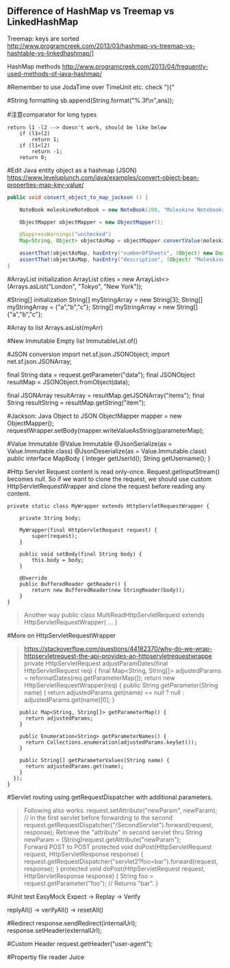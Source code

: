 Difference of HashMap vs Treemap vs LinkedHashMap
-----
Treemap: keys are sorted
http://www.programcreek.com/2013/03/hashmap-vs-treemap-vs-hashtable-vs-linkedhashmap/]

HashMap methods
http://www.programcreek.com/2013/04/frequently-used-methods-of-java-hashmap/

#Remember to
use JodaTime over TimeUnit etc.
check "){"

#String formatting
sb.append(String.format("%.3f\n",ans));

#注意comparator for long types
```code
return l1 -l2 --> doesn't work, should be like below
	if (l1>l2)
		return 1;
    if (l1<l2)
		return -1;
	return 0;
```

#Edit Java entity object as a hashmap (JSON)
https://www.leveluplunch.com/java/examples/convert-object-bean-properties-map-key-value/

```java
public void convert_object_to_map_jackson () {

    NoteBook moleskineNoteBook = new NoteBook(200, "Moleskine Notebooks");

    ObjectMapper objectMapper = new ObjectMapper();

    @SuppressWarnings("unchecked")
    Map<String, Object> objectAsMap = objectMapper.convertValue(moleskineNoteBook, Map.class);

    assertThat(objectAsMap, hasEntry("numberOfSheets", (Object) new Double(200.0)));
    assertThat(objectAsMap, hasEntry("description", (Object) "Moleskine Notebooks"));
}
```

#ArrayList initialization
ArrayList<String> cities = new ArrayList<>(Arrays.asList("London", "Tokyo", "New York"));

#String[] initialization
String[] myStringArray = new String[3];
String[] myStringArray = {"a","b","c"};
String[] myStringArray = new String[]{"a","b","c"};

#Array to list
Arrays.asList(myArr)

#New Immutable Empty list
ImmutableList.of()


#JSON conversion
import net.sf.json.JSONObject;
import net.sf.json.JSONArray;

final String data = request.getParameter("data");
final JSONObject resultMap = JSONObject.fromObject(data);

final JSONArray resultArray = resultMap.getJSONArray("items");
final String resultString = resultMap.getString("item");

#Jackson: Java Object to JSON
ObjectMapper mapper = new ObjectMapper();
requestWrapper.setBody(mapper.writeValueAsString(parameterMap);

#Value Immutable
    @Value.Immutable
    @JsonSerialize(as = Value.Immutable.class)
    @JsonDeserialize(as = Value.Immutable.class)
    public interface MapBody {
        Integer getUserId();
        String getUsername();
    }

#Http Servlet
Request content is read only-once. Request.getInputStream() becomes null.
So if we want to clone the request, we should use custom HttpServletRequestWrapper and clone the request before reading any content.

    private static class MyWrapper extends HttpServletRequestWrapper {

        private String body;

        MyWrapper(final HttpServletRequest request) {
            super(request);
        }

        public void setBody(final String body) {
            this.body = body;
        }

        @Override
        public BufferedReader getReader() {
            return new BufferedReader(new StringReader(body));
        }
    }
> Another way
    public class MultiReadHttpServletRequest extends HttpServletRequestWrapper{
        ...
    }

#More on HttpServletRequestWrapper
> https://stackoverflow.com/questions/44182370/why-do-we-wrap-httpservletrequest-the-api-provides-an-httpservletrequestwrappe
    private HttpServletRequest adjustParamDates(final HttpServletRequest req) {
      final Map<String, String[]> adjustedParams = reformatDates(req.getParameterMap());
      return new HttpServletRequestWrapper(req) {
        public String getParameter(String name) {
          return adjustedParams.get(name) == null ? null : adjustedParams.get(name)[0];
        }

        public Map<String, String[]> getParameterMap() {
          return adjustedParams;
        }

        public Enumeration<String> getParameterNames() {
          return Collections.enumeration(adjustedParams.keySet());
        }

        public String[] getParameterValues(String name) {
          return adjustedParams.get(name);
        }
      });
    }

#Servlet routing using getRequestDispatcher with additional parameters.
> Following also works.
    request.setAttribute("newParam", newParam); // in the first servlet before forwarding to the second
    request.getRequestDispatcher("/SecondServlet").forward(request, response);
    Retrieve the "attribute" in second servlet thru 
    String newParam = (String)request.getAttribute("newParam");    
> Forward POST to POST
    protected void doPost(HttpServletRequest request, HttpServletResponse response) {
        request.getRequestDispatcher("servlet2?foo=bar").forward(request, response);
    }
    protected void doPost(HttpServletRequest request, HttpServletResponse response) {
        String foo = request.getParameter("foo"); // Returns "bar".
    }

#Unit test
EasyMock
Expect -> Replay -> Verify

replyAll() -> verifyAll() -> resetAll()

#Redirect
response.sendRedirect(internalUrl);
response.setHeader(externalUrl);

#Custom Header
request.getHeader("user-agent");

#Propertiy file reader
Juice